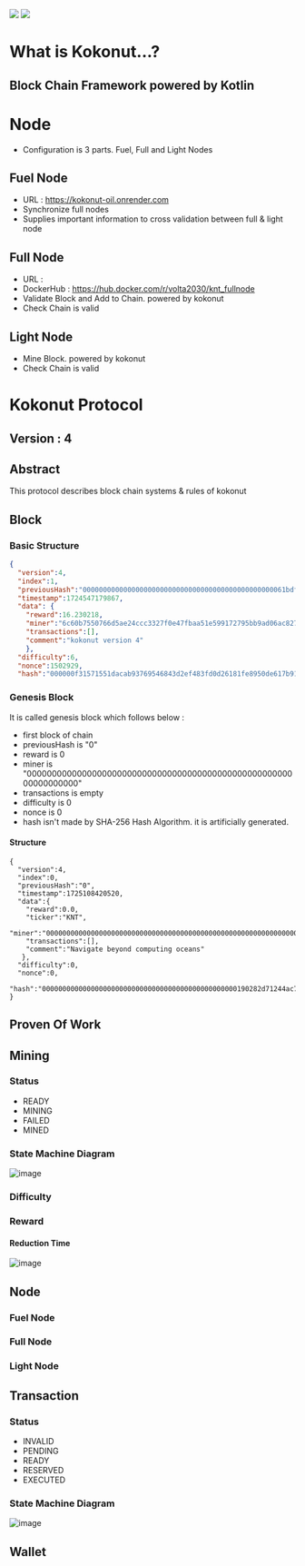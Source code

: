 [![](https://jitpack.io/v/Pascal-Institute/kokonut.svg)](https://jitpack.io/#Pascal-Institute/kokonut)
[![](https://jitpack.io/v/Pascal-Institute/kokonut/month.svg)](https://jitpack.io/#Pascal-Institute/kokonut)

# What is Kokonut...?

## Block Chain Framework powered by Kotlin

# Node
- Configuration is 3 parts. Fuel, Full and Light Nodes

## Fuel Node

- URL : https://kokonut-oil.onrender.com
- Synchronize full nodes
- Supplies important information to cross validation between full & light node

## Full Node

- URL :
- DockerHub : https://hub.docker.com/r/volta2030/knt_fullnode
- Validate Block and Add to Chain. powered by kokonut
- Check Chain is valid

## Light Node

- Mine Block. powered by kokonut
- Check Chain is valid

# Kokonut Protocol

## Version : 4

## Abstract

This protocol describes block chain systems & rules of kokonut

## Block

### Basic Structure

```json
{
  "version":4,
  "index":1,
  "previousHash":"00000000000000000000000000000000000000000000000061bdff5e59b8ff4c",
  "timestamp":1724547179867,
  "data": {
    "reward":16.230218,
    "miner":"6c60b7550766d5ae24ccc3327f0e47fbaa51e599172795bb9ad06ac82784a92d",
    "transactions":[],
    "comment":"kokonut version 4"
    },
  "difficulty":6,
  "nonce":1502929,
  "hash":"000000f31571551dacab93769546843d2ef483fd0d26181fe8950de617b919ec"}
```

### Genesis Block

It is called genesis block which follows below :

- first block of chain
- previousHash is "0"
- reward is 0
- miner is "0000000000000000000000000000000000000000000000000000000000000000"
- transactions is empty
- difficulty is 0
- nonce is 0
- hash isn't made by SHA-256 Hash Algorithm. it is artificially generated.

#### Structure
```
{ 
  "version":4,
  "index":0,
  "previousHash":"0",
  "timestamp":1725108420520,
  "data":{
    "reward":0.0,
    "ticker":"KNT",
    "miner":"0000000000000000000000000000000000000000000000000000000000000000",
    "transactions":[],
    "comment":"Navigate beyond computing oceans"
   },
  "difficulty":0,
  "nonce":0,
  "hash":"000000000000000000000000000000000000000000000000190282d71244ac7a"
}
```
## Proven Of Work

## Mining

### Status

* READY
* MINING
* FAILED
* MINED

### State Machine Diagram

![image](https://github.com/user-attachments/assets/d53c3d55-3678-4489-a250-5a7bea3d92ee)


### Difficulty

### Reward

#### Reduction Time
![image](https://github.com/user-attachments/assets/631d3d02-c8c6-491f-8ed0-073b11eb8fd5)

## Node

### Fuel Node

### Full Node

### Light Node

## Transaction

### Status

* INVALID
* PENDING
* READY
* RESERVED
* EXECUTED

### State Machine Diagram

![image](https://github.com/user-attachments/assets/2f09706d-d207-416b-bd93-6955b2ff7850)

## Wallet
